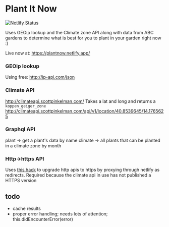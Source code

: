 # Plant It Now

[![Netlify Status](https://api.netlify.com/api/v1/badges/42802ad5-190c-4428-9889-c1a0668a480b/deploy-status)](https://app.netlify.com/sites/plantnow/deploys)

Uses GEOip lookup and the Climate zone API along with data from ABC gardens to determine what is best for you to plant in your garden right now :)

Live now at: https://plantnow.netlify.app/

### GEOip lookup

Using free: http://ip-api.com/json

### Climate API

http://climateapi.scottpinkelman.com/
Takes a lat and long and returns a `koppen_geiger_zone`
http://climateapi.scottpinkelman.com/api/v1/location/40.8539645/14.1765625

### Graphql API

plant -> get a plant's data by name
climate -> all plants that can be planted in a climate zone by month

### Http->https API

Uses [this hack](https://docs.netlify.com/routing/redirects/rewrites-proxies/#proxy-to-another-service) to upgrade http apis to https by proxying through netlify as redirects. Required because the climate api in use has not published a HTTPS version

## todo

- cache results
- proper error handling; needs lots of attention; this.didEncounterError(error)
